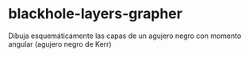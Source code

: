 # blackhole-layers-grapher
Dibuja esquemáticamente las capas de un agujero negro con momento angular (agujero negro de Kerr)
